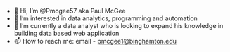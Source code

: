 - 👋 Hi, I’m @Pmcgee57 aka Paul McGee
- 👀 I’m interested in data analytics, programming and automation
- 🌱 I’m currently a data analyst who is looking to expand his knowledge in building data based web application
- 📫 How to reach me: email - pmcgee1@binghamton.edu

<!---
Pmcgee57/Pmcgee57 is a ✨ special ✨ repository because its `README.md` (this file) appears on your GitHub profile.
You can click the Preview link to take a look at your changes.
--->
